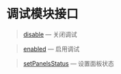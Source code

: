 调试模块接口
============

> [disable](http://git.oschina.net/gaoxiang/SE-For-ASP/tree/master/Docs/Api/Debugging/disable.md) &mdash; 关闭调试

> [enabled](http://git.oschina.net/gaoxiang/SE-For-ASP/tree/master/Docs/Api/Debugging/enabled.md) &mdash; 启用调试

> [setPanelsStatus](http://git.oschina.net/gaoxiang/SE-For-ASP/tree/master/Docs/Api/Debugging/setPanelsStatus.md) &mdash; 设置面板状态